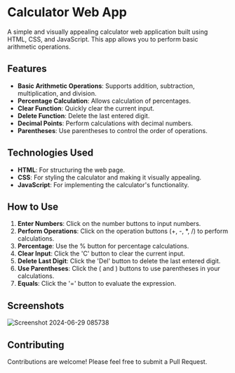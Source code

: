 # Calculator Web App

A simple and visually appealing calculator web application built using HTML, CSS, and JavaScript. This app allows you to perform basic arithmetic operations.

## Features

- **Basic Arithmetic Operations**: Supports addition, subtraction, multiplication, and division.
- **Percentage Calculation**: Allows calculation of percentages.
- **Clear Function**: Quickly clear the current input.
- **Delete Function**: Delete the last entered digit.
- **Decimal Points**: Perform calculations with decimal numbers.
- **Parentheses**: Use parentheses to control the order of operations.

## Technologies Used

- **HTML**: For structuring the web page.
- **CSS**: For styling the calculator and making it visually appealing.
- **JavaScript**: For implementing the calculator's functionality.

## How to Use

1. **Enter Numbers**: Click on the number buttons to input numbers.
2. **Perform Operations**: Click on the operation buttons (+, -, *, /) to perform calculations.
3. **Percentage**: Use the % button for percentage calculations.
4. **Clear Input**: Click the 'C' button to clear the current input.
5. **Delete Last Digit**: Click the 'Del' button to delete the last entered digit.
6. **Use Parentheses**: Click the ( and ) buttons to use parentheses in your calculations.
7. **Equals**: Click the '=' button to evaluate the expression.

## Screenshots

![Screenshot 2024-06-29 085738](https://github.com/Diya-G-15/Calculator/assets/137169112/c75377c3-90d8-4828-b74c-8a631982da01)


## Contributing

Contributions are welcome! Please feel free to submit a Pull Request.
